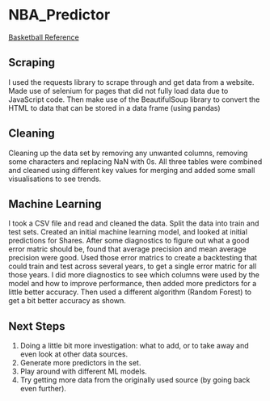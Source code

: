 # NBA_Predictor

[Basketball Reference](https://www.basketball-reference.com/)

## Scraping
I used the requests library to scrape through and get data from a website. Made use of selenium for pages that did not fully load data due to JavaScript code. <be >
Then make use of the BeautifulSoup library to convert the HTML to data that can be stored in a data frame (using pandas)

## Cleaning
Cleaning up the data set by removing any unwanted columns, removing some characters and replacing NaN with 0s. <be >
All three tables were combined and cleaned using different key values for merging and added some small visualisations to see trends.

## Machine Learning
I took a CSV file and read and cleaned the data. Split the data into train and test sets. Created an initial machine learning model, and looked at initial predictions for Shares. <be >
After some diagnostics to figure out what a good error matric should be, found that average precision and mean average precision were good. <be>
Used those error matrics to create a backtesting that could train and test across several years, to get a single error matric for all those years. <be>
I did more diagnostics to see which columns were used by the model and how to improve performance, then added more predictors for a little better accuracy. <be>
Then used a different algorithm (Random Forest) to get a bit better accuracy as shown.

## Next Steps
1. Doing a little bit more investigation: what to add, or to take away and even look at other data sources.
2. Generate more predictors in the set.
3. Play around with different ML models.
4. Try getting more data from the originally used source (by going back even further).
